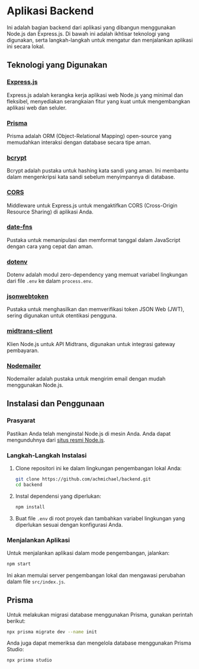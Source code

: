 
# Aplikasi Backend

Ini adalah bagian backend dari aplikasi yang dibangun menggunakan Node.js dan Express.js. Di bawah ini adalah ikhtisar teknologi yang digunakan, serta langkah-langkah untuk mengatur dan menjalankan aplikasi ini secara lokal.

## Teknologi yang Digunakan

### [Express.js](https://expressjs.com/)
Express.js adalah kerangka kerja aplikasi web Node.js yang minimal dan fleksibel, menyediakan serangkaian fitur yang kuat untuk mengembangkan aplikasi web dan seluler.

### [Prisma](https://www.prisma.io/)
Prisma adalah ORM (Object-Relational Mapping) open-source yang memudahkan interaksi dengan database secara tipe aman.

### [bcrypt](https://www.npmjs.com/package/bcrypt)
Bcrypt adalah pustaka untuk hashing kata sandi yang aman. Ini membantu dalam mengenkripsi kata sandi sebelum menyimpannya di database.

### [CORS](https://www.npmjs.com/package/cors)
Middleware untuk Express.js untuk mengaktifkan CORS (Cross-Origin Resource Sharing) di aplikasi Anda.

### [date-fns](https://date-fns.org/)
Pustaka untuk memanipulasi dan memformat tanggal dalam JavaScript dengan cara yang cepat dan aman.

### [dotenv](https://www.npmjs.com/package/dotenv)
Dotenv adalah modul zero-dependency yang memuat variabel lingkungan dari file `.env` ke dalam `process.env`.

### [jsonwebtoken](https://www.npmjs.com/package/jsonwebtoken)
Pustaka untuk menghasilkan dan memverifikasi token JSON Web (JWT), sering digunakan untuk otentikasi pengguna.

### [midtrans-client](https://www.npmjs.com/package/midtrans-client)
Klien Node.js untuk API Midtrans, digunakan untuk integrasi gateway pembayaran.

### [Nodemailer](https://nodemailer.com/about/)
Nodemailer adalah pustaka untuk mengirim email dengan mudah menggunakan Node.js.

## Instalasi dan Penggunaan

### Prasyarat

Pastikan Anda telah menginstal Node.js di mesin Anda. Anda dapat mengunduhnya dari [situs resmi Node.js](https://nodejs.org/).

### Langkah-Langkah Instalasi

1. Clone repositori ini ke dalam lingkungan pengembangan lokal Anda:
   ```bash
   git clone https://github.com/achmichael/backend.git
   cd backend
   ```

2. Instal dependensi yang diperlukan:
   ```bash
   npm install
   ```

3. Buat file `.env` di root proyek dan tambahkan variabel lingkungan yang diperlukan sesuai dengan konfigurasi Anda.

### Menjalankan Aplikasi

Untuk menjalankan aplikasi dalam mode pengembangan, jalankan:
```bash
npm start
```
Ini akan memulai server pengembangan lokal dan mengawasi perubahan dalam file `src/index.js`.

## Prisma

Untuk melakukan migrasi database menggunakan Prisma, gunakan perintah berikut:
```bash
npx prisma migrate dev --name init
```

Anda juga dapat memeriksa dan mengelola database menggunakan Prisma Studio:
```bash
npx prisma studio
```


